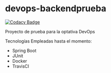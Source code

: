 # devops-backendprueba

[![Codacy Badge](https://api.codacy.com/project/badge/Grade/c8ae2df3c9e542259df8e0f6d13ab53b)](https://app.codacy.com/app/francisco-serrano/devops-backendprueba?utm_source=github.com&utm_medium=referral&utm_content=francisco-serrano/devops-backendprueba&utm_campaign=Badge_Grade_Dashboard)

Proyecto de prueba para la optativa DevOps

Tecnologías Empleadas hasta el momento:
 - Spring Boot
 - JUnit
 - Docker
 - TravisCI
